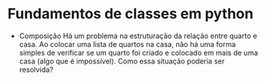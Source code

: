 # Fundamentos de classes em python

* Composição
Há um problema na estruturação da relação entre quarto e casa.
Ao colocar uma lista de quartos na casa, não há uma forma simples de verificar se um quarto foi criado e colocado em mais de uma casa (algo que é impossível).
Como essa situação poderia ser resolvida?